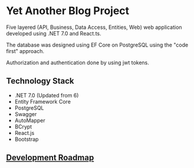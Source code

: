 # Yet Another Blog Project

Five layered (API, Business, Data Access, Entities, Web)
web application developed using .NET 7.0 and React.ts.

The database was designed using EF Core on PostgreSQL
using the "code first" approach.

Authorization and authentication done by using jwt tokens.

## Technology Stack

- .NET 7.0 (Updated from 6)
- Entity Framework Core
- PostgreSQL
- Swagger
- AutoMapper
- BCrypt
- React.js
- Bootstrap

## [Development Roadmap](https://emrecancorapci.notion.site/2ab68479982943d98b7881493277552b?v=7098d35882d94ae4aef5215d901aa53d)
